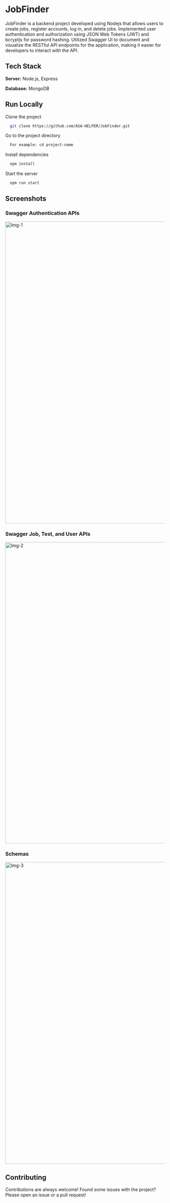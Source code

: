 # JobFinder
JobFinder is a backend project developed using Nodejs that allows users to create jobs, register accounts, log in, and delete jobs. Implemented user authentication and authorization using JSON Web Tokens (JWT) and bcryptjs for
password hashing. Utilized Swagger UI to document and visualize the RESTful API endpoints for the application, making it easier for developers to interact with the API.

## Tech Stack

**Server:** Node.js, Express

**Database:** MongoDB


## Run Locally

Clone the project

```bash
  git clone https://github.com/ASA-HELPER/JobFinder.git
```

Go to the project directory

```bash
  For example: cd project-name
```

Install dependencies

```bash
  npm install
```

Start the server

```bash
  npm run start
```


## Screenshots
### Swagger Authentication APIs
<img width="951" alt="Img-1" src="https://github.com/ASA-HELPER/JobFinder/assets/96967202/ae558651-6178-4db6-9207-46bbe7062736">

### Swagger Job, Test, and User APIs
<img width="949" alt="Img-2" src="https://github.com/ASA-HELPER/JobFinder/assets/96967202/418fb24d-ab0a-4873-953d-e84139c9d1f3">

### Schemas
<img width="951" alt="Img-3" src="https://github.com/ASA-HELPER/JobFinder/assets/96967202/ce7378fc-eff6-453a-b554-bfce0c245eca">


## Contributing
Contributions are always welcome!
Found some issues with the project? Please open an issue or a pull request!
